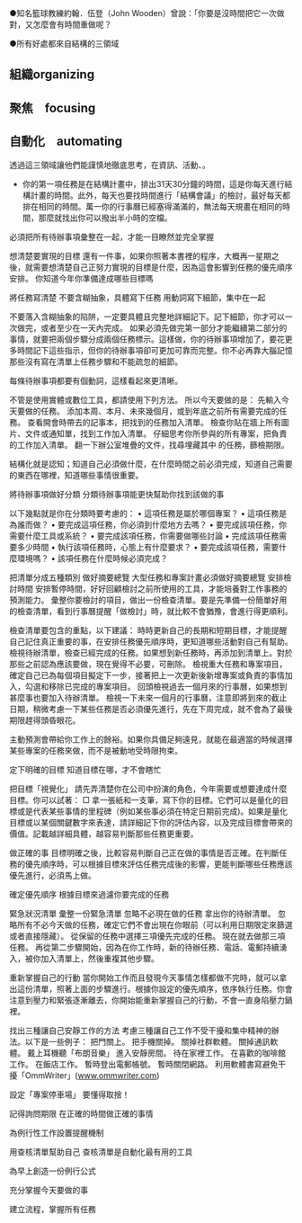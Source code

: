 ●知名籃球教練約翰．伍登（John Wooden）曾說：「你要是沒時間把它一次做對，又怎麼會有時間重做呢？

●所有好處都來自結構的三領域 
## 組織organizing   
## 聚焦　focusing
## 自動化　automating
透過這三領域讓他們能謹慎地徹底思考，在資訊、活動、。

- 你的第一項任務是在結構計畫中，排出31天30分鐘的時間，這是你每天進行結構計畫的時間。此外，每天也要找時間進行「結構會議」的檢討，最好每天都排在相同的時間。萬一你的行事曆已經塞得滿滿的，無法每天規畫在相同的時間，那麼就找出你可以撥出半小時的空檔。

必須把所有待辦事項彙整在一起，才能一目瞭然並完全掌握

想清楚要實現的目標 還有一件事，如果你照著本書裡的程序，大概再一星期之後，就需要想清楚自己正努力實現的目標是什麼，因為這會影響到任務的優先順序安排。 你知道今年你準備達成哪些目標嗎

將任務寫清楚 不要含糊抽象，具體寫下任務
用動詞寫下細節，集中在一起

不要落入含糊抽象的陷阱，一定要具體且完整地詳細記下。記下細節，你才可以一次做完，或者至少在一天內完成。 如果必須先做完第一部分才能繼續第二部分的事情，就要把兩個步驟分成兩個任務標示。這樣做，你的待辦事項增加了，要花更多時間記下這些指示，但你的待辦事項卻可更加可靠而完整。你不必再靠大腦記憶那些沒有寫在清單上任務步驟和不能疏忽的細節。

每條待辦事項都要有個動詞，這樣看起來更清晰。

不管是使用實體或數位工具，都請使用下列方法。 所以今天要做的是：
先輸入今天要做的任務。
添加本周、本月、未來幾個月，或到年底之前所有需要完成的任務。
查看開會時帶去的記事本，把找到的任務加入清單。
檢查你貼在牆上所有圖片、文件或通知單，找到工作加入清單。
仔細思考你所參與的所有專案，把負責的工作加入清單。
翻一下辦公室堆疊的文件，找尋埋藏其中 的任務，篩檢期限。

結構化就是認知；知道自己必須做什麼，在什麼時間之前必須完成，知道自己需要的東西在哪裡，知道哪些事情很重要。

將待辦事項做好分類 分類待辦事項能更快幫助你找到該做的事

以下幾點就是你在分類時要考慮的： • 這項任務是屬於哪個專案？
• 這項任務是為誰而做？
• 要完成這項任務，你必須到什麼地方去嗎？
• 要完成該項任務，你需要什麼工具或系統？
• 要完成該項任務，你需要做哪些討論
• 完成該項任務需要多少時間
• 執行該項任務時，心態上有什麼要求？
• 要完成該項任務，需要什麼環境嗎？
• 該項任務在什麼時候必須完成？

把清單分成五種類別
做好摘要總覽 大型任務和專案計畫必須做好摘要總覽
安排檢討時間 安排暫停時間，好好回顧檢討之前所使用的工具，才能培養對工作事務的預測能力。
彙整你要檢討的項目，做出一份檢查清單。要是先準備一份簡單好用的檢查清單，看到行事曆提醒「做檢討」時，就比較不會猶豫，會進行得更順利。

檢查清單要包含的重點，以下建議： 
時時更新自己的長期和短期目標，才能提醒自己記住真正重要的事，在安排任務優先順序時，更知道哪些活動對自己有幫助。
檢視待辦清單，檢查已經完成的任務。如果想到新任務時，再添加到清單上。對於那些之前認為應該要做，現在覺得不必要，可刪除。
檢視重大任務和專案項目，確定自己已為每個項目擬定下一步，接著把上一次更新後新增專案或負責的事情加入，勾選和移除已完成的專案項目。
回頭檢視過去一個月來的行事曆，如果想到甚麼事也要加入待辦清單。
檢視一下未來一個月的行事曆，注意即將到來的截止日期，稍微考慮一下某些任務是否必須優先進行，先在下周完成，就不會為了最後期限趕得頭昏眼花。

主動預測會帶給你工作上的餘裕。如果你具備足夠遠見，就能在最適當的時候選擇某些專案的任務來做，而不是被動地受時限拘束。

定下明確的目標 知道目標在哪，才不會瞎忙

把目標「視覺化」 請先弄清楚你在公司中扮演的角色，今年需要或想要達成什麼目標。你可以試著： □ 拿一張紙和一支筆，寫下你的目標。它們可以是量化的目標或是代表某些事情的里程碑（例如某些事必須在特定日期前完成)。如果是量化目標或以某個關鍵數字來表達，請詳細記下你的評估內容，以及完成目標會帶來的價值。記載越詳細具體，越容易判斷那些任務更重要。

做正確的事 目標明確之後，比較容易判斷自己正在做的事情是否正確。在判斷任務的優先順序時，可以根據目標來評估任務完成後的影響，更能判斷哪些任務應該優先進行，必須馬上做。

確定優先順序 根據目標來過濾你要完成的任務

緊急狀況清單 彙整一份緊急清單
忽略不必現在做的任務
拿出你的待辦清單。
忽略所有不必今天做的任務，確定它們不會出現在你眼前（可以利用日期限定來篩選或者直接隱藏）。 
從保留的任務中選擇三項優先完成的任務。
現在就去做那三項任務。
再從第二步驟開始，因為在你工作時，新的待辦任務、電話、電郵持續湧入，被你加入清單上，然後重複其他步驟。

重新掌握自己的行動 當你開始工作而且發現今天事情怎樣都做不完時，就可以拿出這份清單，照著上面的步驟進行。根據你設定的優先順序，依序執行任務。你會注意到壓力和緊張逐漸離去，你開始能重新掌握自己的行動，不會一直身陷壓力鍋裡。

找出三種讓自己安靜工作的方法 考慮三種讓自己工作不受干擾和集中精神的辦法。以下是一些例子：
把門關上。
把手機關掉。
關掉社群軟體。
關掉通訊軟體。
戴上耳機聽「布朗音樂」
進入安靜房間。
待在家裡工作。
在喜歡的咖啡館工作。
在飯店工作。
暫時登出電郵帳號。
暫時關閉網路。
利用軟體書寫避免干擾「OmmWriter」(www.ommwriter.com)

設定「專案停車場」 要懂得取捨！

記得詢問期限 在正確的時間做正確的事情

為例行性工作設置提醒機制

用查核清單幫助自己 查核清單是自動化最有用的工具

為早上創造一份例行公式

充分掌握今天要做的事

建立流程，掌握所有任務

